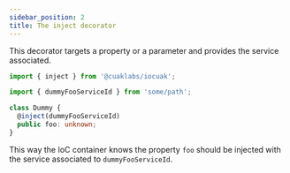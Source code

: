 ```yaml
---
sidebar_position: 2
title: The inject decorator
---
```


This decorator targets a property or a parameter and provides the service associated.

```ts
import { inject } from '@cuaklabs/iocuak';

import { dummyFooServiceId } from 'some/path';

class Dummy {
  @inject(dummyFooServiceId)
  public foo: unknown;
}

```

This way the IoC container knows the property `foo` should be injected with the service associated to `dummyFooServiceId`.
